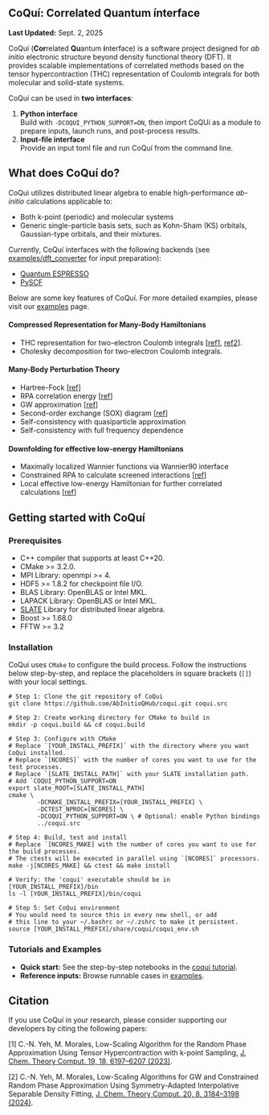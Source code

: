 CoQuí: Correlated Quantum ínterface
-----------------------------------------------
**Last Updated:** Sept. 2, 2025

CoQuí (**Cor**related **Qu**antum **í**nterface) is a software project 
designed for *ab initio* electronic structure beyond density functional 
theory (DFT). 
It provides scalable implementations of correlated methods based on 
the tensor hypercontraction (THC) representation of Coulomb integrals 
for both molecular and solid-state systems. 

CoQuí can be used in **two interfaces**:

1. **Python interface**  
   Build with `-DCOQUI_PYTHON_SUPPORT=ON`, then import CoQUí as a module 
   to prepare inputs, launch runs, and post-process results.
2. **Input-file interface**  
   Provide an input toml file and run CoQuí from the command line.

## What does CoQuí do?
CoQui utilizes distributed linear algebra to enable high-performance
*ab-initio* calculations applicable to:
- Both k-point (periodic) and molecular systems
- Generic single-particle basis sets, such as Kohn-Sham (KS) orbitals,
  Gaussian-type orbitals, and their mixtures.

Currently, CoQuí interfaces with the following backends 
(see [examples/dft_converter](examples/dft_converter) for input preparation): 
- [Quantum ESPRESSO](https://www.quantum-espresso.org)
- [PySCF](https://pyscf.org)

Below are some key features of CoQuí. For more detailed examples, 
please visit our [examples](examples/README.md) page.
#### Compressed Representation for Many-Body Hamiltonians
- THC representation for two-electron Coulomb integrals 
  [[ref1](https://pubs.acs.org/doi/abs/10.1021/acs.jctc.3c00615),
  [ref2](https://pubs.acs.org/doi/abs/10.1021/acs.jctc.4c00085)]. 
- Cholesky decomposition for two-electron Coulomb integrals. 

#### Many-Body Perturbation Theory
- Hartree-Fock [[ref](https://pubs.acs.org/doi/abs/10.1021/acs.jctc.3c00615)]
- RPA correlation energy [[ref](https://pubs.acs.org/doi/abs/10.1021/acs.jctc.3c00615)]
- GW approximation [[ref](https://pubs.acs.org/doi/abs/10.1021/acs.jctc.4c00085)]
- Second-order exchange (SOX) diagram [[ref](https://arxiv.org/abs/2404.17744)]
- Self-consistency with quasiparticle approximation 
- Self-consistency with full frequency dependence

#### Downfolding for effective low-energy Hamiltonians
- Maximally localized Wannier functions via Wannier90 interface 
- Constrained RPA to calculate screened interactions [[ref](https://pubs.acs.org/doi/abs/10.1021/acs.jctc.4c00085)]
- Local effective low-energy Hamiltonian for further correlated calculations
  [[ref](https://pubs.acs.org/doi/abs/10.1021/acs.jctc.4c00085)]

## Getting started with CoQuí
### Prerequisites
- C++ compiler that supports at least C++20.
- CMake >= 3.2.0.
- MPI Library: openmpi >= 4. 
- HDF5 >= 1.8.2 for checkpoint file I/O. 
- BLAS Library: OpenBLAS or Intel MKL. 
- LAPACK Library: OpenBLAS or Intel MKL. 
- [SLATE](https://github.com/icl-utk-edu/slate/tree/master) Library for distributed linear algebra.  
- Boost >= 1.68.0
- FFTW >= 3.2

### Installation
CoQuí uses `CMake` to configure the build process. Follow 
the instructions below step-by-step, and replace the placeholders in 
square brackets (`[]`) with your local settings.

```shell
# Step 1: Clone the git repository of CoQui
git clone https://github.com/AbInitioQHub/coqui.git coqui.src

# Step 2: Create working directory for CMake to build in
mkdir -p coqui.build && cd coqui.build

# Step 3: Configure with CMake
# Replace `[YOUR_INSTALL_PREFIX]` with the directory where you want CoQui installed.
# Replace `[NCORES]` with the number of cores you want to use for the test processes.
# Replace `[SLATE_INSTALL_PATH]` with your SLATE installation path. 
# Add `COQUI_PYTHON_SUPPORT=ON
export slate_ROOT=[SLATE_INSTALL_PATH]
cmake \
        -DCMAKE_INSTALL_PREFIX=[YOUR_INSTALL_PREFIX] \
        -DCTEST_NPROC=[NCORES] \
        -DCOQUI_PYTHON_SUPPORT=ON \ # Optional: enable Python bindings
        ../coqui.src

# Step 4: Build, test and install
# Replace `[NCORES_MAKE] with the number of cores you want to use for the build processes. 
# The ctests will be executed in parallel using `[NCORES]` processors.
make -j[NCORES_MAKE] && ctest && make install

# Verify: the 'coqui' executable should be in [YOUR_INSTALL_PREFIX]/bin
ls -l [YOUR_INSTALL_PREFIX]/bin/coqui

# Step 5: Set CoQui environment 
# You would need to source this in every new shell, or add 
# this line to your ~/.bashrc or ~/.zshrc to make it persistent.
source [YOUR_INSTALL_PREFIX]/share/coqui/coqui_env.sh
```

### Tutorials and Examples
- **Quick start:** See the step-by-step notebooks in the
  [coqui tutorial](https://github.com/AbInitioQHub/coqui-tutorial).
- **Reference inputs:** Browse runnable cases in [examples](examples/README.md).

## Citation
If you use CoQuí in your research, please consider supporting our developers 
by citing the following papers:

[1] C.-N. Yeh, M. Morales, Low-Scaling Algorithm for the Random Phase
Approximation Using Tensor Hypercontraction with k-point Sampling,
[J. Chem. Theory Comput. 19, 18, 6197–6207 (2023)](https://pubs.acs.org/doi/abs/10.1021/acs.jctc.3c00615).

[2] C.-N. Yeh, M. Morales, Low-Scaling Algorithms for GW and Constrained Random Phase
Approximation Using Symmetry-Adapted Interpolative Separable Density Fitting,
[J. Chem. Theory Comput. 20, 8, 3184–3198 (2024)](https://pubs.acs.org/doi/abs/10.1021/acs.jctc.4c00085). 
